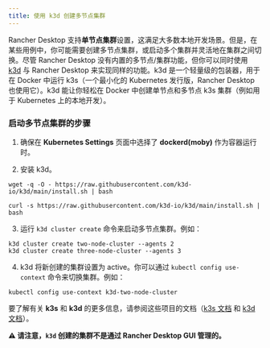 ```yaml
---
title: 使用 k3d 创建多节点集群
---
```


Rancher Desktop 支持**单节点集群**设置，这满足大多数本地开发场景。但是，在某些用例中，你可能需要创建多节点集群，或启动多个集群并灵活地在集群之间切换。尽管 Rancher Desktop 没有内置的多节点/集群功能，但你可以同时使用 [k3d](https://k3d.io) 与 Rancher Desktop 来实现同样的功能。k3d 是一个轻量级的包装器，用于在 Docker 中运行 k3s（一个最小化的 Kubernetes 发行版，Rancher Desktop 也使用它）。k3d 能让你轻松在 Docker 中创建单节点和多节点 k3s 集群（例如用于 Kubernetes 上的本地开发）。

### 启动多节点集群的步骤

1. 确保在 **Kubernetes Settings** 页面中选择了 **dockerd(moby)** 作为容器运行时。

2. 安装 k3d。

<Tabs groupId="installation-approach">
  <TabItem value="wget" default>

```
wget -q -O - https://raw.githubusercontent.com/k3d-io/k3d/main/install.sh | bash
```

</TabItem>
  <TabItem value="curl">

```
curl -s https://raw.githubusercontent.com/k3d-io/k3d/main/install.sh | bash
```

</TabItem>
</Tabs>

3. 运行 `k3d cluster create` 命令来启动多节点集群。例如：

```
k3d cluster create two-node-cluster --agents 2
k3d cluster create three-node-cluster --agents 3
```

4. k3d 将新创建的集群设置为 active。你可以通过 `kubectl config use-context` 命令来切换集群。例如：

```
kubectl config use-context k3d-two-node-cluster
```
要了解有关 **k3s** 和 **k3d** 的更多信息，请参阅这些项目的文档（[k3s 文档](https://docs.k3s.io/) 和 [k3d 文档](https://k3d.io/)）。

**:warning: 请注意，`k3d` 创建的集群不是通过 Rancher Desktop GUI 管理的。**
